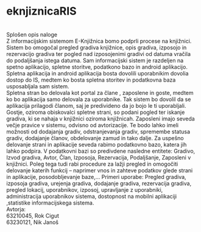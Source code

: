 # eknjiznicaRIS
<br />
Splošen opis naloge<br />
Z informacijskim sistemom E-Knjižnica bomo podprli procese na knjižnici. Sistem
bo omogočal pregled gradiva knjižnice, opis gradiva, izposojo in rezervacijo gradiva ter
pogled nad izposojenimi gradivi od datuma vračila do podaljšanja istega datuma. Sam
informacijski sistem je razdeljen na spetno aplikacijo, spletne storitve, podatkono bazo
in android aplikacijo. Spletna aplikacija in android aplikacija bosta dovolili uporabnikim
dovolia dostop do IS, medtem ko bosta spletna storitev in podatkovna baza usposabljala
sam sistem.<br />
Spletna stran bo delovala kot portal za člane , zaposlene in goste, medtem ko bo
aplikacija samo delovala za uporabnike. Tak sistem bo dovolil da se aplikacija prilagodi
članom, saj je predivideno da jo bojo le ti uporabljali. Gostje, oziroma obiskovalci
spletne strani, so podani pogled ter iskanje gradiva, ki se nahaja v knjižnici oziroma
knjižnicah. Zaposleni imajo seveda večje pravice v sistemu, odvisno od avtorizacije. Te
bodo lahko imeli možnosti od dodajanja gradiv, odstranjevanja gradiv, spremembe
statusa gradiv, dodajanje članov, obdelovanje zamud in tako dalje.
Za uspešno delovanje strani in aplikacije seveda rabimo podatkovno bazo, katera
jih lahko podpira. V podatkovni bazi so predivdene nasledne entitete: Gradivo, Izvod
gradiva, Avtor, Član, Izposoja, Rezervacija, Podaljšanje, Zaposleni v knjižnici. Poleg tega
tudi rabi procedure za lažji pregled in omogočiti delovanje katerih funkcij – naprimer
vnos in zahteve podatkov glede strani in aplikacije, posodobljevanje baze,...
Primeri uporabe: Pregled gradiva, izposoja gradiva, urejenja gradiva, dodajanje
gradiva, rezervacija gradiva, pregled lokacij, uporabnikov, izposoj, upravljanje z
uporabniki, administracija uporabnikov sistema, dostopnost na mobilni aplikaciji
,statistike informacijskega sistema.<br />
Avtorja:<br />
63210045, Rok Cigut<br />
63230121, Nik Janoš

